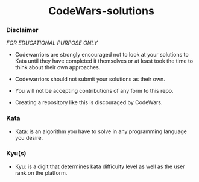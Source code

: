 <h1 align="center">CodeWars-solutions</h1>

### Disclaimer

*FOR EDUCATIONAL PURPOSE ONLY*

- Codewarriors are strongly encouraged not to look at your solutions to Kata until they have completed it themselves or at least took the time to think about their own approaches.

* Codewarriors should not submit your solutions as their own.

- You will not be accepting contributions of any form to this repo.

* Creating a repository like this is discouraged by CodeWars.

### Kata

- Kata: is an algorithm you have to solve in any programming language you desire.

### Kyu(s)

- Kyu: is a digit that determines kata difficulty level as well as the user rank on the platform.
